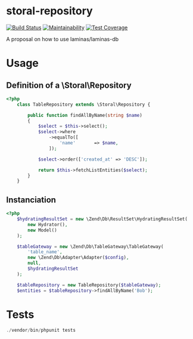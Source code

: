 # storal-repository

[![Build Status](https://travis-ci.org/codisart/storal-repository.svg?branch=master)](https://travis-ci.org/codisart/storal-repository)
[![Maintainability](https://api.codeclimate.com/v1/badges/dfd76cbcf9a90b0f4e25/maintainability)](https://codeclimate.com/github/codisart/storal-repository/maintainability)
[![Test Coverage](https://api.codeclimate.com/v1/badges/dfd76cbcf9a90b0f4e25/test_coverage)](https://codeclimate.com/github/codisart/storal-repository/test_coverage)

A proposal on how to use laminas/laminas-db

# Usage

## Definition of a \Storal\Repository

```php
<?php
    class TableRepository extends \Storal\Repository {

        public function findAllByName(string $name)
        {
            $select = $this->select();
            $select->where
                ->equalTo([
                    'name'       => $name,
                ]);

            $select->order(['created_at' => 'DESC']);

            return $this->fetchListEntities($select);
        }
    }
```

## Instanciation

```php
<?php
    $hydratingResultSet = new \Zend\Db\ResultSet\HydratingResultSet(
        new Hydrator(),
        new Model()
    );

    $tableGateway = new \Zend\Db\TableGateway\TableGateway(
        'table_name',
        new \Zend\Db\Adapter\Adapter($config),
        null,
        $hydratingResultSet
    );

    $tableRepository = new TableRepository($tableGateway);
    $entities = $tableRepository->findAllByName('Bob');    
```

# Tests

```php
./vendor/bin/phpunit tests
```
